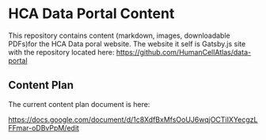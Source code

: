 # HCA Data Portal Content

This repository contains content (markdown, images, downloadable PDFs)for the HCA Data poral website. 
The website it self is Gatsby.js site with the repository located here: https://github.com/HumanCellAtlas/data-portal


## Content Plan
The current content plan document is here:

https://docs.google.com/document/d/1c8XdfBxMfsOoUJ6wqjOCTiIXYecgzLFFmar-oDBvPpM/edit









